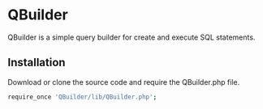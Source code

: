 QBuilder
===============

QBuilder is a simple query builder for create and execute SQL statements.

Installation
-----------

Download or clone the source code and require the QBuilder.php file.
``` sh
require_once 'QBuilder/lib/QBuilder.php';
```